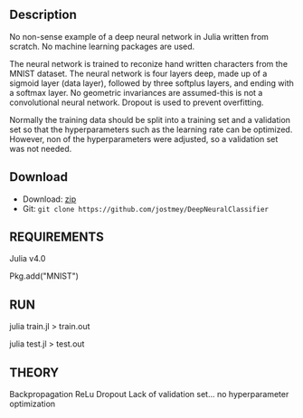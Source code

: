 ## Description

No non-sense example of a deep neural network in Julia written from scratch. No machine learning packages are used.

The neural network is trained to reconize hand written characters from the MNIST dataset. The neural network is four layers deep, made up of a sigmoid layer (data layer), followed by three softplus layers, and ending with a softmax layer. No geometric invariances are assumed-this is not a convolutional neural network. Dropout is used to prevent overfitting.

Normally the training data should be split into a training set and a validation set so that the hyperparameters such as the learning rate can be optimized. However, non of the hyperparameters were adjusted, so a validation set was not needed.

## Download

* Download: [zip](https://github.com/jostmey/DeepNeuralClassifieer/zipball/master)
* Git: `git clone https://github.com/jostmey/DeepNeuralClassifier`

## REQUIREMENTS

Julia v4.0

Pkg.add("MNIST")

## RUN

julia train.jl > train.out

julia test.jl > test.out

## THEORY

Backpropagation
ReLu
Dropout
Lack of validation set... no hyperparameter optimization

